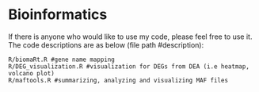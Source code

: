 # Bioinformatics

If there is anyone who would like to use my code, please feel free to use it. 
The code descriptions are as below (file path #description):

	R/biomaRt.R #gene name mapping
	R/DEG_visualization.R #visualization for DEGs from DEA (i.e heatmap, volcano plot) 
	R/maftools.R #summarizing, analyzing and visualizing MAF files
